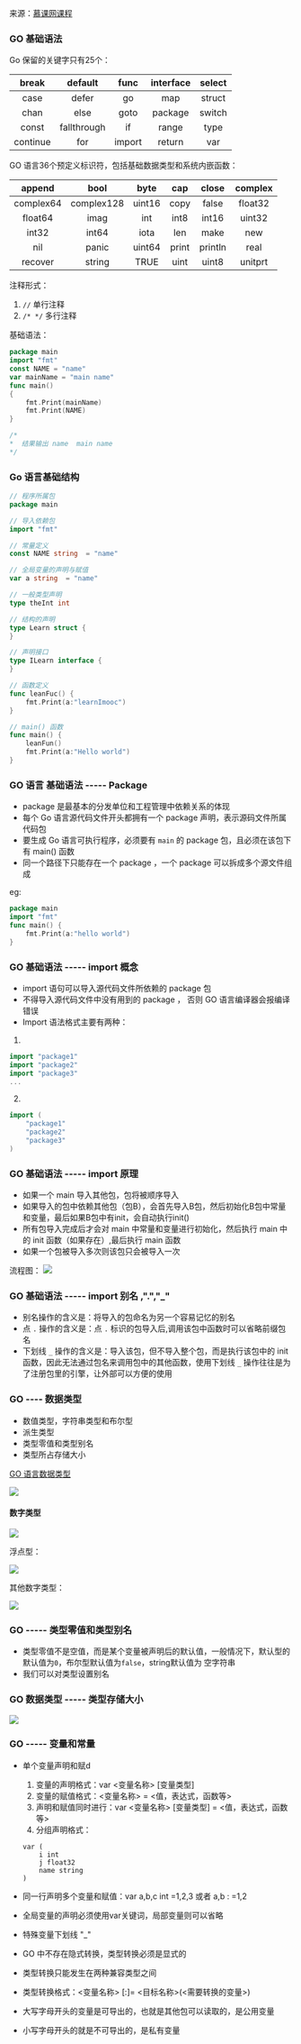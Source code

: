 来源：[慕课网课程](https://www.imooc.com/learn/968)
### GO 基础语法
Go 保留的关键字只有25个：

| break | default | func | interface | select |
| :---: | :----: | :--: | :-------: | :----: |
| case | defer | go | map | struct |
| chan | else | goto | package | switch |
| const | fallthrough | if | range | type |
| continue | for | import | return | var |

GO 语言36个预定义标识符，包括基础数据类型和系统内嵌函数：

| append | bool | byte | cap | close | complex |
| :---: | :----: | :--: | :-------: | :----: | :---: |
| complex64 | complex128 | uint16 | copy | false | float32 |
| float64 | imag | int | int8 | int16 | uint32 |
| int32 | int64 | iota | len | make | new |
| nil | panic | uint64 | print | println | real |
| recover | string | TRUE | uint | uint8 | unitprt |

注释形式：
1. `//` 单行注释
2. `/* */` 多行注释

基础语法：
```GO
package main
import "fmt"
const NAME = "name"
var mainName = "main name"
func main()
{
    fmt.Print(mainName)
    fmt.Print(NAME)
}

/*
*  结果输出 name  main name
*/
```

### Go 语言基础结构
```GO
// 程序所属包
package main

// 导入依赖包
import "fmt"

// 常量定义
const NAME string  = "name"

// 全局变量的声明与赋值
var a string  = "name"

// 一般类型声明
type theInt int

// 结构的声明
type Learn struct {
}

// 声明接口
type ILearn interface {
}

// 函数定义
func leanFuc() {
    fmt.Print(a:"learnImooc")
}

// main() 函数
func main() {
    leanFun()
    fmt.Print(a:"Hello world")
}
```

### GO 语言 基础语法 ----- Package
- package 是最基本的分发单位和工程管理中依赖关系的体现
- 每个 Go 语言源代码文件开头都拥有一个 package 声明，表示源码文件所属代码包
- 要生成 Go 语言可执行程序，必须要有 `main` 的 package 包，且必须在该包下有 main() 函数
- 同一个路径下只能存在一个 package ，一个 package 可以拆成多个源文件组成

eg:
```GO
package main
import "fmt"
func main() {
    fmt.Print(a:"hello world")
}
```

### GO 基础语法 ----- import 概念
- import 语句可以导入源代码文件所依赖的 package 包
- 不得导入源代码文件中没有用到的 package ， 否则 GO 语言编译器会报编译错误
- Import 语法格式主要有两种：
1.
```GO
import "package1"
import "package2"
import "package3"
...
```
2.
```GO
import (
    "package1"
    "package2"
    "package3"
)
```

### GO 基础语法 ----- import 原理
- 如果一个 main 导入其他包，包将被顺序导入
- 如果导入的包中依赖其他包（包B），会首先导入B包，然后初始化B包中常量和变量，最后如果B包中有init，会自动执行init()
- 所有包导入完成后才会对 main 中常量和变量进行初始化，然后执行 main 中的 init 函数（如果存在）,最后执行 main 函数
- 如果一个包被导入多次则该包只会被导入一次

流程图：
![](images/WX20180605-151523.png)


### GO 基础语法 ----- import 别名 ,".","_"
- 别名操作的含义是：将导入的包命名为另一个容易记忆的别名
- 点 `.` 操作的含义是：点 `.` 标识的包导入后,调用该包中函数时可以省略前缀包名
- 下划线 `_` 操作的含义是：导入该包，但不导入整个包，而是执行该包中的 init 函数，因此无法通过包名来调用包中的其他函数，使用下划线 `_` 操作往往是为了注册包里的引擎，让外部可以方便的使用

### GO ---- 数据类型
- 数值类型，字符串类型和布尔型
- 派生类型
- 类型零值和类型别名
- 类型所占存储大小

[GO 语言数据类型](http://www.runoob.com/go/go-data-types.html)

![](images/WX20180605-154154.png)
#### 数字类型
![](images/WX20180605-154322.png)

浮点型：

![](images/WX20180605-154349.png)

其他数字类型：

![](images/WX20180605-154525.png)

### GO ----- 类型零值和类型别名
- 类型零值不是空值，而是某个变量被声明后的默认值，一般情况下，默认型的默认值为`0`，布尔型默认值为`false`，string默认值为 空字符串
- 我们可以对类型设置别名

### GO 数据类型 ----- 类型存储大小 
![](images/WX20180605-160027.png)

### GO ----- 变量和常量
- 单个变量声明和赋d
    1. 变量的声明格式：var <变量名称> [变量类型]
    2. 变量的赋值格式：<变量名称> = <值，表达式，函数等>
    3. 声明和赋值同时进行：var <变量名称> [变量类型] = <值，表达式，函数等>
    4. 分组声明格式：
    ```
    var (
        i int
        j float32
        name string
    )
    ```
- 同一行声明多个变量和赋值：var a,b,c int =1,2,3 或者 a,b : =1,2
- 全局变量的声明必须使用var关键词，局部变量则可以省略
- 特殊变量下划线 "_"

- GO 中不存在隐式转换，类型转换必须是显式的
- 类型转换只能发生在两种兼容类型之间
- 类型转换格式：<变量名称> [:]= <目标名称>(<需要转换的变量>)

- 大写字母开头的变量是可导出的，也就是其他包可以读取的，是公用变量
- 小写字母开头的就是不可导出的，是私有变量